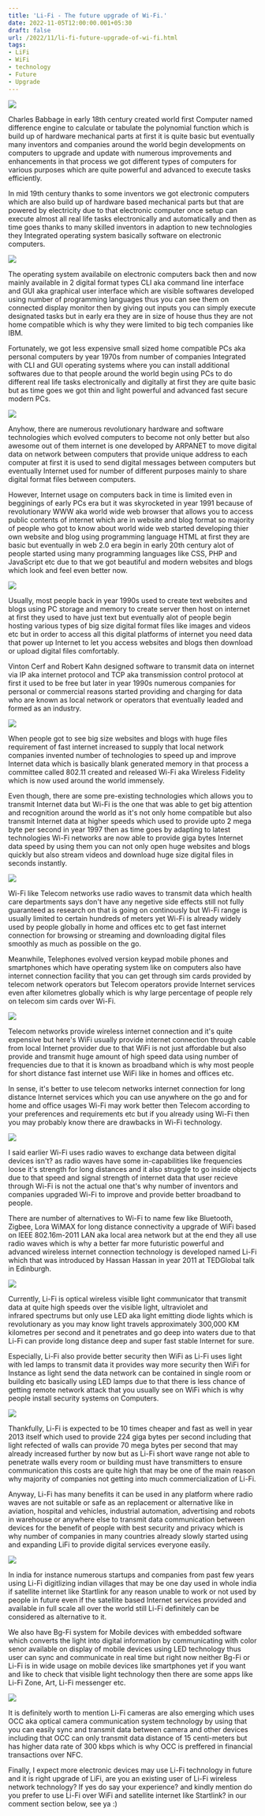 ```yaml
---
title: 'Li-Fi - The future upgrade of Wi-Fi.'
date: 2022-11-05T12:00:00.001+05:30
draft: false
url: /2022/11/li-fi-future-upgrade-of-wi-fi.html
tags: 
- LiFi
- WiFi
- technology
- Future
- Upgrade
---
```


 [![](https://lh3.googleusercontent.com/-07pfERsTkwg/Y2ar5vZvW6I/AAAAAAAAOqU/Mssc7soAbiYhi3R_rezQ4HQf5kNweLHvwCNcBGAsYHQ/s1600/1667673059156728-0.png)](https://lh3.googleusercontent.com/-07pfERsTkwg/Y2ar5vZvW6I/AAAAAAAAOqU/Mssc7soAbiYhi3R_rezQ4HQf5kNweLHvwCNcBGAsYHQ/s1600/1667673059156728-0.png) 

  

  

Charles Babbage in early 18th century created world first Computer named difference engine to calculate or tabulate the polynomial function which is build up of hardware mechanical parts at first it is quite basic but eventually many inventors and companies around the world begin developments on computers to upgrade and update with numerous improvements and enhancements in that process we got different types of computers for various purposes which are quite powerful and advanced to execute tasks efficiently.

  

In mid 19th century thanks to some inventors we got electronic computers which are also build up of hardware based mechanical parts but that are powered by electricity due to that electronic computer once setup can execute almost all real life tasks electronically and automatically and then as time goes thanks to many skilled inventors in adaption to new technologies they Integrated operating system basically software on electronic computers.

  

 [![](https://lh3.googleusercontent.com/-17RTkTauKmA/Y3ivZ2wCDeI/AAAAAAAAPC0/9QmhXjwTN-4J5ZgInpipbK-vs53sFLwEgCNcBGAsYHQ/s1600/1668853602795826-0.png)](https://lh3.googleusercontent.com/-17RTkTauKmA/Y3ivZ2wCDeI/AAAAAAAAPC0/9QmhXjwTN-4J5ZgInpipbK-vs53sFLwEgCNcBGAsYHQ/s1600/1668853602795826-0.png) 

  

The operating system availabile on electronic computers back then and now mainly available in 2 digital format types CLI aka command line interface and GUI aka graphical user interface which are visible softwares developed using number of programming languages thus you can see them on connected display monitor then by giving out inputs you can simply execute designated tasks but in early era they are in size of house thus they are not home compatible which is why they were limited to big tech companies like IBM.  

  

Fortunately, we got less expensive small sized home compatible PCs aka personal computers by year 1970s from number of companies Integrated with CLI and GUI operating systems where you can install additional softwares due to that people around the world begin using PCs to do different real life tasks electronically and digitally at first they are quite basic but as time goes we got thin and light powerful and advanced fast secure modern PCs.

  

 [![](https://lh3.googleusercontent.com/-5dRvbxyQgUM/Y3ivYjGrs8I/AAAAAAAAPCw/pyiR5qnuVAUaw5HBLWBSPG95Mjf13wc7gCNcBGAsYHQ/s1600/1668853598226315-1.png)](https://lh3.googleusercontent.com/-5dRvbxyQgUM/Y3ivYjGrs8I/AAAAAAAAPCw/pyiR5qnuVAUaw5HBLWBSPG95Mjf13wc7gCNcBGAsYHQ/s1600/1668853598226315-1.png) 

  

  

Anyhow, there are numerous revolutionary hardware and software technologies which evolved computers to become not only better but also awesome out of them internet is one developed by ARPANET to move digital data on network between computers that provide unique address to each computer at first it is used to send digital messages between computers but eventually Internet used for number of different purposes mainly to share digital format files between computers.

  

However, Internet usage on computers back in time is limited even in begginings of early PCs era but it was skyrocketed in year 1991 because of revolutionary WWW aka world wide web browser that allows you to access public contents of internet which are in website and blog format so majority of people who got to know about world wide web started developing thier own website and blog using programming language HTML at first they are basic but eventually in web 2.0 era begin in early 20th century alot of people started using many programming languages like CSS, PHP and JavaScript etc due to that we got beautiful and modern websites and blogs which look and feel even better now.

  

 [![](https://lh3.googleusercontent.com/-wWY1XWV7c0s/Y3ivXcmvSDI/AAAAAAAAPCs/MEZwa9RvnqoxEl260MQwZKk5lKgDR9MqQCNcBGAsYHQ/s1600/1668853594051966-2.png)](https://lh3.googleusercontent.com/-wWY1XWV7c0s/Y3ivXcmvSDI/AAAAAAAAPCs/MEZwa9RvnqoxEl260MQwZKk5lKgDR9MqQCNcBGAsYHQ/s1600/1668853594051966-2.png) 

  

Usually, most people back in year 1990s used to create text websites and blogs using PC storage and memory to create server then host on internet at first they used to have just text but eventually alot of people begin hosting various types of big size digital format files like images and videos etc but in order to access all this digital platforms of internet you need data that power up Internet to let you access websites and blogs then download or upload digital files comfortably.

  

Vinton Cerf and Robert Kahn designed software to transmit data on internet via IP aka internet protocol and TCP aka transmission control protocol at first it used to be free but later in year 1990s numerous companies for personal or commercial reasons started providing and charging for data who are known as local network or operators that eventually leaded and formed as an industry.

  

 [![](https://lh3.googleusercontent.com/-I2dTOEy66I0/Y3ivWcHuvFI/AAAAAAAAPCo/wh7d99b_kmMo3_lBcPMPG3LekEZQ3oIxwCNcBGAsYHQ/s1600/1668853589953500-3.png)](https://lh3.googleusercontent.com/-I2dTOEy66I0/Y3ivWcHuvFI/AAAAAAAAPCo/wh7d99b_kmMo3_lBcPMPG3LekEZQ3oIxwCNcBGAsYHQ/s1600/1668853589953500-3.png) 

  

When people got to see big size websites and blogs with huge files requirement of fast internet increased to supply that local network companies invented number of technologies to speed up and improve Internet data which is basically blank generated memory in that process a committee called 802.11 created and released Wi-Fi aka Wireless Fidelity which is now used around the world immensely.

  

Even though, there are some pre-existing technologies which allows you to transmit Internet data but Wi-Fi is the one that was able to get big attention and recognition around the world as it's not only home compatible but also transmit Internet data at higher speeds which used to provide upto 2 mega byte per second in year 1997 then as time goes by adapting to latest technologies Wi-Fi networks are now able to provide giga bytes Internet data speed by using them you can not only open huge websites and blogs quickly but also stream videos and download huge size digital files in seconds instantly.

  

 [![](https://lh3.googleusercontent.com/-P7v3EmaOnU0/Y3ivVZWuo7I/AAAAAAAAPCk/Ffk8-184ICQ_UqiAiHN069UZV09W7KVIwCNcBGAsYHQ/s1600/1668853586166928-4.png)](https://lh3.googleusercontent.com/-P7v3EmaOnU0/Y3ivVZWuo7I/AAAAAAAAPCk/Ffk8-184ICQ_UqiAiHN069UZV09W7KVIwCNcBGAsYHQ/s1600/1668853586166928-4.png) 

  

Wi-Fi like Telecom networks use radio waves to transmit data which health care departments says don't have any negetive side effects still not fully guaranteed as research on that is going on continously but Wi-Fi range is usually limited to certain hundreds of meters yet Wi-Fi is already widely used by people globally in home and offices etc to get fast internet connection for browsing or streaming and downloading digital files smoothly as much as possible on the go.

  

Meanwhile, Telephones evolved version keypad mobile phones and smartphones which have operating system like on computers also have internet connection facility that you can get through sim cards provided by telecom network operators but Telecom operators provide Internet services even after kilometres globally which is why large percentage of people rely on telecom sim cards over Wi-Fi.

  

 [![](https://lh3.googleusercontent.com/-80MSHC02UXw/Y3ivUTxuU1I/AAAAAAAAPCg/Ap_DzVUP_X8IqPISPVC3u87uehup48b3gCNcBGAsYHQ/s1600/1668853582024386-5.png)](https://lh3.googleusercontent.com/-80MSHC02UXw/Y3ivUTxuU1I/AAAAAAAAPCg/Ap_DzVUP_X8IqPISPVC3u87uehup48b3gCNcBGAsYHQ/s1600/1668853582024386-5.png) 

  

Telecom networks provide wireless internet connection and it's quite expensive but here's WiFi usually provide internet connection through cable from local Internet provider due to that WiFi is not just affordable but also provide and transmit huge amount of high speed data using number of frequencies due to that it is known as broadband which is why most people for short distance fast internet use WiFi like in homes and offices etc.

  

In sense, it's better to use telecom networks internet connection for long distance Internet services which you can use anywhere on the go and for home and office usages Wi-Fi may work better then Telecom according to your preferences and requirements etc but if you already using Wi-Fi then you may probably know there are drawbacks in Wi-Fi technology.

  

 [![](https://lh3.googleusercontent.com/-LUvIj7T725c/Y3ivTeLomtI/AAAAAAAAPCc/ImQ2sSGelBMhOlmPxOhxcbAlOENzMxuQACNcBGAsYHQ/s1600/1668853577974926-6.png)](https://lh3.googleusercontent.com/-LUvIj7T725c/Y3ivTeLomtI/AAAAAAAAPCc/ImQ2sSGelBMhOlmPxOhxcbAlOENzMxuQACNcBGAsYHQ/s1600/1668853577974926-6.png) 

  

I said earlier Wi-Fi uses radio waves to exchange data between digital devices isn't? as radio waves have some in-capabilities like frequencies loose it's strength for long distances and it also struggle to go inside objects due to that speed and signal strength of internet data that user recieve through Wi-Fi is not the actual one that's why number of inventors and companies upgraded Wi-Fi to improve and provide better broadband to people.  

  

There are number of alternatives to Wi-Fi to name few like Bluetooth, Zigbee, Lora WiMAX for long distance connectivity a upgrade of WiFi based on IEEE 802.16m-2011 LAN aka local area network but at the end they all use radio waves which is why a better far more futuristic powerful and advanced wireless internet connection technology is developed named Li-Fi which that was introduced by Hassan Hassan in year 2011 at TEDGlobal talk in Edinburgh.

  

 [![](https://lh3.googleusercontent.com/-0PWbPjnufyk/Y3ivSZxs65I/AAAAAAAAPCY/Pf2U3rNLqawYp59XD_5y3LkomboBWROzACNcBGAsYHQ/s1600/1668853573172061-7.png)](https://lh3.googleusercontent.com/-0PWbPjnufyk/Y3ivSZxs65I/AAAAAAAAPCY/Pf2U3rNLqawYp59XD_5y3LkomboBWROzACNcBGAsYHQ/s1600/1668853573172061-7.png) 

  

  

Currently, Li-Fi is optical wireless visible light communicator that transmit data at quite high speeds over the visible light, ultraviolet and infrared spectrums but only use LED aka light emitting diode lights which is revolutionary as you may know light travels approximately 300,000 KM  kilometres per second and it penetrates and go deep into waters due to that Li-Fi can provide long distance deep and super fast stable Internet for sure.

  

Especially, Li-Fi also provide better security then WiFi as Li-Fi uses light with led lamps to transmit data it provides way more security then WiFi for Instance as light send the data network can be contained in single room or building etc basically using LED lamps due to that there is less chance of getting remote network attack that you usually see on WiFi which is why people install security systems on Computers.

  

 [![](https://lh3.googleusercontent.com/-mixS3owgnmo/Y3ivRHDEO6I/AAAAAAAAPCU/jc62EXE-Aq8EHOFba_R4H0Ravu2qmR77wCNcBGAsYHQ/s1600/1668853568807398-8.png)](https://lh3.googleusercontent.com/-mixS3owgnmo/Y3ivRHDEO6I/AAAAAAAAPCU/jc62EXE-Aq8EHOFba_R4H0Ravu2qmR77wCNcBGAsYHQ/s1600/1668853568807398-8.png) 

  

  

Thankfully, Li-Fi is expected to be 10 times cheaper and fast as well in year 2013 itself which used to provide 224 giga bytes per second including that light refected of walls can provide 70 mega bytes per second that may already increased further by now but as Li-Fi short wave range not able to penetrate walls every room or building must have transmitters to ensure communication this costs are quite high that may be one of the main reason why majority of companies not getting into much commercialization of Li-Fi.

  

Anyway, Li-Fi has many benefits it can be used in any platform where radio waves are not suitable or safe as an replacement or alternative like in aviation, hospital and vehicles, industrial automation, advertising and robots in warehouse or anywhere else to transmit data communication between devices for the benefit of people with best security and privacy which is why number of companies in many countries already slowly started using and expanding LiFi to provide digital services everyone easily.

  

 [![](https://lh3.googleusercontent.com/-3uglQIImIH4/Y3ivQJIZguI/AAAAAAAAPCQ/74CeLwr5_bYjGRoDuoUQ6yloEf57WKaSgCNcBGAsYHQ/s1600/1668853563788778-9.png)](https://lh3.googleusercontent.com/-3uglQIImIH4/Y3ivQJIZguI/AAAAAAAAPCQ/74CeLwr5_bYjGRoDuoUQ6yloEf57WKaSgCNcBGAsYHQ/s1600/1668853563788778-9.png) 

  

In india for instance numerous startups and companies from past few years using Li-Fi digitlizing indian villages that may be one day used in whole india if satellite internet like Startlink for any reason unable to work or not used by people in future even if the satellite based Internet services provided and available in full scale all over the world still Li-Fi definitely can be considered as alternative to it.

  

We also have Bg-Fi system for Mobile devices with embedded software which converts the light into digital information by communicating with color senor available on display of mobile devices using LED technology thus user can sync and communicate in real time but right now neither Bg-Fi or Li-Fi is in wide usage on mobile devices like smartphones yet if you want and like to check that visible light technology then there are some apps like Li-Fi Zone, Art, Li-Fi messenger etc.

  

 [![](https://lh3.googleusercontent.com/-PPBD2b8JhVc/Y3ivO7ZT5PI/AAAAAAAAPCM/79lFFQCje-sM0S_4VYbMx4c7cXAKSRskgCNcBGAsYHQ/s1600/1668853555967991-10.png)](https://lh3.googleusercontent.com/-PPBD2b8JhVc/Y3ivO7ZT5PI/AAAAAAAAPCM/79lFFQCje-sM0S_4VYbMx4c7cXAKSRskgCNcBGAsYHQ/s1600/1668853555967991-10.png) 

  

It is definitely worth to mention Li-Fi cameras are also emerging which uses  OCC aka optical camera communication system technology by using that you can easily sync and transmit data between camera and other devices including that OCC can only transmit data distance of 15 centi-meters but has higher data rate of 300 kbps which is why OCC is preffered in financial transactions over NFC.

  

Finally, I expect more electronic devices may use Li-Fi technology in future and it is right upgrade of LiFi, are you an existing user of Li-Fi wireless network technology? If yes do say your experience? and kindly mention do you prefer to use Li-Fi over WiFi and satellite internet like Startlink? in our comment section below, see ya :)